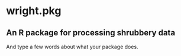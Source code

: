 # wright.pkg

## An R package for processing shrubbery data

And type a few words about what your package does.
